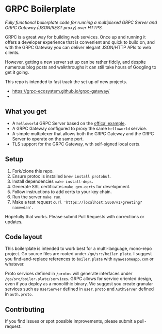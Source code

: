 # GRPC Boilerplate

_Fully functional boilerplate code for running a multiplexed GRPC Server and
GRPC Gateway (JSON/REST proxy) over HTTPS._

GRPC is a great way for building web services. Once up and running it offers a
developer experience that is convenient and quick to build on, and with the GRPC
Gateway you can deliver elegant JSON/HTTP APIs to web clients.

However, getting a new server set up can be rather fiddly, and despite numerous
blog posts and walkthroughs it can still take hours of Googling to get it going.

This repo is intended to fast track the set up of new projects.

- https://grpc-ecosystem.github.io/grpc-gateway/
-

## What you get

- A `helloworld` GRPC Server based on the [offical example](https://github.com/grpc/grpc-go/tree/master/examples/helloworld).
- A GRPC Gateway configured to proxy the same `helloworld` service.
- A simple multiplexer that allows both the GRPC Gateway and the GRPC Server to
  operate on the same port.
- TLS support for the GRPC Gateway, with self-signed local certs.

## Setup

1. Fork/clone this repo.
2. Ensure protoc is installed `brew install protobuf`.
3. Install dependencies `make install-deps`.
4. Generate SSL certificates `make gen-certs` for development.
5. Follow instructions to add certs to your key chain.
6. Run the server `make run`.
7. Make a test request `curl 'https://localhost:5050/v1/greeting?name=dan'`.

Hopefully that works. Please submit Pull Requests with corrections or updates.

## Code layout

This boilerplate is intended to work best for a multi-language, mono-repo
project. Go source files are rooted under `/go/src/boiler.plate`. I suggest you
find-and-replace references to `boiler.plate` with `myawesomeapp.com` or
whatever.

Proto services defined in `/protos` will generate interfaces under
`/go/src/boiler.plate/services`. GRPC allows for service oriented design, even
if you deploy as a monolithic binary. We suggest you create granular services
such as `UserServer` defined in `user.proto` and `AuthServer` defined in
`auth.proto`.

## Contributing

If you find issues or spot possible improvements, please submit a pull-request.
